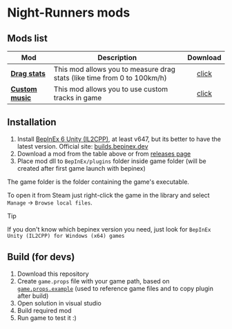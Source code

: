 # Night-Runners mods

## Mods list

Mod | Description | Download
-|-|:-:
| [**Drag stats**](https://github.com/Scoolnik/SK.NRMods/tree/master/SK.NRMods.DragStats/README.md) | This mod allows you to measure drag stats (like time from 0 to 100km/h) | [click](https://github.com/Scoolnik/SK.NRMods/releases/download/DS-v1.0.2/SK.NRMods.DragStats.dll)|
| [**Custom music**](https://github.com/Scoolnik/SK.NRMods/blob/master/SK.NRMods.CustomMusic/README.md) | This mod allows you to use custom tracks in game | [click](https://github.com/Scoolnik/SK.NRMods/releases/download/CM-v1.0.2/SK.NRMods.CustomMusic.zip)|

## Installation
1. Install [BepInEx 6 Unity (IL2CPP)](https://builds.bepinex.dev/projects/bepinex_be/692/BepInEx-Unity.IL2CPP-win-x64-6.0.0-be.692%2B851521c.zip), at least v647, but its better to have the latest version. Official site: [builds.bepinex.dev﻿](https://builds.bepinex.dev/projects/bepinex_be)
2. Download a mod from the table above or from [releases page](https://github.com/Scoolnik/SK.NRMods/releases)
3. Place mod dll to `BepInEx/plugins` folder inside game folder (will be created after first game launch with bepinex)

﻿The game folder is the folder containing the game's executable.

To open it from Steam just right-click the game in the library and select `Manage` -> `Browse local files`.
> [!TIP]
> If you don't know which bepinex version you need﻿, just look for `BepInEx Unity (IL2CPP) for Windows (x64) games`

## Build (for devs)

1. Download this repository
2. Create `game.props` file with your game path, based on [`game.props.example`](https://github.com/Scoolnik/SK.NRMods/blob/master/game.props.example) (used to reference game files and to copy plugin after build)
3. Open solution in visual studio
4. Build required mod
5. Run game to test it :)
